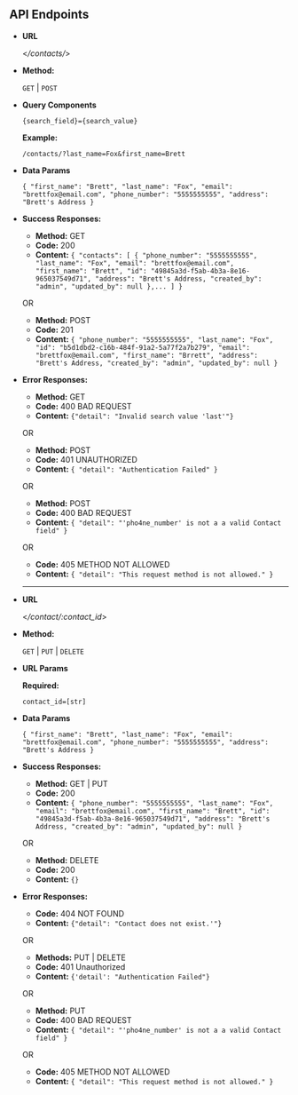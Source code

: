 **API Endpoints**
----

* **URL**

  <_/contacts/_>

* **Method:**

  `GET` | `POST`
  
*  **Query Components**
 
   `{search_field}={search_value}`

   **Example:**
   
   `/contacts/?last_name=Fox&first_name=Brett`

* **Data Params**

  `{
    "first_name": "Brett",
    "last_name": "Fox",
    "email": "brettfox@email.com",
    "phone_number": "5555555555",
    "address": "Brett's Address
    }`

* **Success Responses:**
  * **Method:** GET
  * **Code:** 200 <br />
  * **Content:** `{
     "contacts": [
        {
            "phone_number": "5555555555",
            "last_name": "Fox",
            "email": "brettfox@email.com",
            "first_name": "Brett",
            "id": "49845a3d-f5ab-4b3a-8e16-965037549d71",
            "address": "Brett's Address,
            "created_by": "admin",
            "updated_by": null
        },...
    ]
}`

  OR

  * **Method:** POST
  * **Code:**  201 <br />
  * **Content:** `{
      "phone_number": "5555555555",
      "last_name": "Fox",
      "id": "b5d1dbd2-c16b-484f-91a2-5a77f2a7b279",
      "email": "brettfox@email.com",
      "first_name": "Brrett",
      "address": "Brett's Address,
      "created_by": "admin",
      "updated_by": null
  }`

* **Error Responses:**
  * **Method:** GET
  * **Code:** 400 BAD REQUEST <br />
  * **Content:**  `{"detail": "Invalid search value 'last'"}`

  OR
  * **Method:** POST
  * **Code:** 401 UNAUTHORIZED <br />
  * **Content:**  `{ "detail": "Authentication Failed" }`
  
  OR
  * **Method:** POST
  * **Code:** 400 BAD REQUEST <br />
  * **Content:** `{ "detail": "'pho4ne_number' is not a a valid Contact field" }`
      
  OR
  * **Code:**  405 METHOD NOT ALLOWED <br />
  * **Content:** `{ "detail": "This request method is not allowed." }`
  
  
  ----------------
* **URL**

  <_/contact/:contact_id_>

* **Method:**

  `GET` | `PUT` | `DELETE`
  
* **URL Params**

   **Required:**
 
   `contact_id=[str]`

* **Data Params**

  `{
    "first_name": "Brett",
    "last_name": "Fox",
    "email": "brettfox@email.com",
    "phone_number": "5555555555",
    "address": "Brett's Address
    }`

* **Success Responses:**
  * **Method:** GET | PUT
  * **Code:** 200 <br />
  * **Content:** `{
    "phone_number": "5555555555",
    "last_name": "Fox",
    "email": "brettfox@email.com",
    "first_name": "Brett",
    "id": "49845a3d-f5ab-4b3a-8e16-965037549d71",
    "address": "Brett's Address,
    "created_by": "admin",
    "updated_by": null
}`

  OR
  
  * **Method:** DELETE
  * **Code:** 200 <br />
  * **Content:** `{}`
  
* **Error Responses:**
  * **Code:** 404 NOT FOUND <br />
  * **Content:**  `{"detail": "Contact does not exist.'"}`

  OR
  * **Methods:** PUT | DELETE
  * **Code:** 401 Unauthorized <br />
  * **Content:**  `{'detail': "Authentication Failed"}`
  
  OR
  
  * **Method:** PUT
  * **Code:** 400 BAD REQUEST <br />
  * **Content:** `{ "detail": "'pho4ne_number' is not a a valid Contact field" }`
  
  OR
  
  * **Code:**  405 METHOD NOT ALLOWED <br />
  * **Content:** `{ "detail": "This request method is not allowed." }`
  
  

